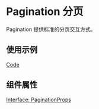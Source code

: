 # Pagination 分页

Pagination 提供标准的分页交互方式。

## 使用示例

[Code](./demo/index.tsx)

## 组件属性

[Interface: PaginationProps](./Pagination.tsx)
